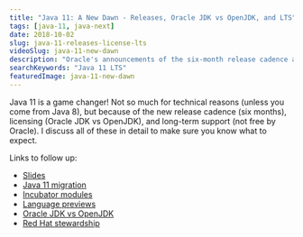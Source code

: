 ```yaml
---
title: "Java 11: A New Dawn - Releases, Oracle JDK vs OpenJDK, and LTS"
tags: [java-11, java-next]
date: 2018-10-02
slug: java-11-releases-license-lts
videoSlug: java-11-new-dawn
description: "Oracle's announcements of the six-month release cadence and new licensing caused quite a ruckus - now that things calmed down, lets discuss where we're headed"
searchKeywords: "Java 11 LTS"
featuredImage: java-11-new-dawn
---
```


Java 11 is a game changer!
Not so much for technical reasons (unless you come from Java 8), but because of the new release cadence (six months), licensing (Oracle JDK vs OpenJDK), and long-term support (not free by Oracle).
I discuss all of these in detail to make sure you know what to expect.

Links to follow up:

* [Slides](https://slides.codefx.org/java-next/2018-09-30-codefx@yt/)
* [Java 11 migration](https://blog.codefx.org/java/java-11-migration-guide/)
* [Incubator modules](http://openjdk.java.net/jeps/11)
* [Language previews](http://openjdk.java.net/jeps/12)
* [Oracle JDK vs OpenJDK](https://blogs.oracle.com/java-platform-group/oracle-jdk-releases-for-java-11-and-later)
* [Red Hat stewardship](https://developers.redhat.com/blog/2018/09/24/the-future-of-java-and-openjdk-updates-without-oracle-support/)
